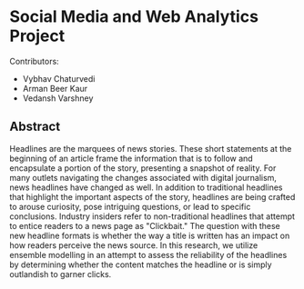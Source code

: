 # Social Media and Web Analytics Project

Contributors: 

- Vybhav Chaturvedi
- Arman Beer Kaur
- Vedansh Varshney

## Abstract

Headlines are the marquees of news stories. These short statements at the beginning of an article frame the 
information that is to follow and encapsulate a portion of the story, presenting a snapshot of reality. 
For many outlets navigating the changes associated with digital journalism, news headlines have changed as well. 
In addition to traditional headlines that highlight the important aspects of the story, headlines are being crafted to arouse curiosity, 
pose intriguing questions, or lead to specific conclusions. Industry insiders refer to non-traditional headlines that attempt to entice readers to a news page as "Clickbait." 
The question with these new headline formats is whether the way a title is written has an impact on how readers perceive the news source. 
In this research, we utilize ensemble modelling in an attempt to assess the reliability of the headlines by determining whether the 
content matches the headline or is simply outlandish to garner clicks. 
